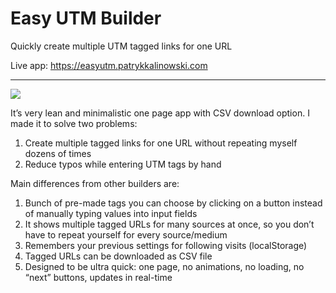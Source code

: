 # Easy UTM Builder
Quickly create multiple UTM tagged links for one URL

Live app: https://easyutm.patrykkalinowski.com

---

[![](https://patrykkalinowski.com/projects/easy-utm/screenshot.png)](https://easyutm.patrykkalinowski.com)

It’s very lean and minimalistic one page app with CSV download option. I made it to solve two problems:

1. Create multiple tagged links for one URL without repeating myself dozens of times
2. Reduce typos while entering UTM tags by hand

Main differences from other builders are:

1. Bunch of pre-made tags you can choose by clicking on a button instead of manually typing values into input fields
2. It shows multiple tagged URLs for many sources at once, so you don’t have to repeat yourself for every source/medium
3. Remembers your previous settings for following visits (localStorage)
4. Tagged URLs can be downloaded as CSV file
5. Designed to be ultra quick: one page, no animations, no loading, no “next” buttons, updates in real-time
